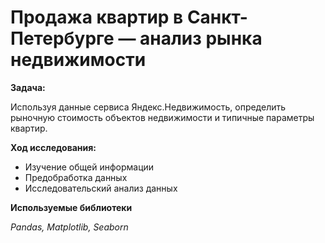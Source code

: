 # Продажа квартир в Санкт-Петербурге — анализ рынка недвижимости

**Задача:**

Используя данные сервиса Яндекс.Недвижимость, определить рыночную стоимость объектов недвижимости и типичные параметры квартир.

**Ход исследования:**

* Изучение общей информации
* Предобработка данных
* Исследовательский анализ данных

**Используемые библиотеки**

*Pandas, Matplotlib, Seaborn*
